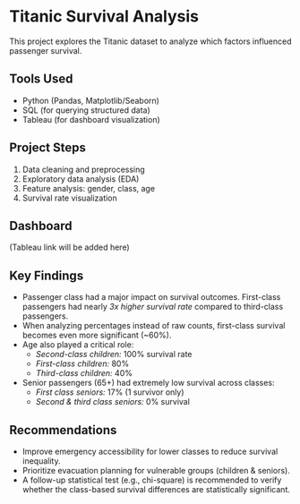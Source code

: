 # Titanic Survival Analysis

This project explores the Titanic dataset to analyze which factors influenced passenger survival.

## Tools Used
- Python (Pandas, Matplotlib/Seaborn)
- SQL (for querying structured data)
- Tableau (for dashboard visualization)

## Project Steps
1. Data cleaning and preprocessing
2. Exploratory data analysis (EDA)
3. Feature analysis: gender, class, age
4. Survival rate visualization

## Dashboard
(Tableau link will be added here)


## Key Findings

- Passenger class had a major impact on survival outcomes. First-class passengers had nearly *3x higher survival rate* compared to third-class passengers.
- When analyzing percentages instead of raw counts, first-class survival becomes even more significant (~60%).
- Age also played a critical role:
  - *Second-class children:* 100% survival rate  
  - *First-class children:* 80%  
  - *Third-class children:* 40%
- Senior passengers (65+) had extremely low survival across classes:
  - *First class seniors:* 17% (1 survivor only)  
  - *Second & third class seniors:* 0% survival

## Recommendations
- Improve emergency accessibility for lower classes to reduce survival inequality.
- Prioritize evacuation planning for vulnerable groups (children & seniors).
- A follow-up statistical test (e.g., chi-square) is recommended to verify whether the class-based survival differences are statistically significant.

